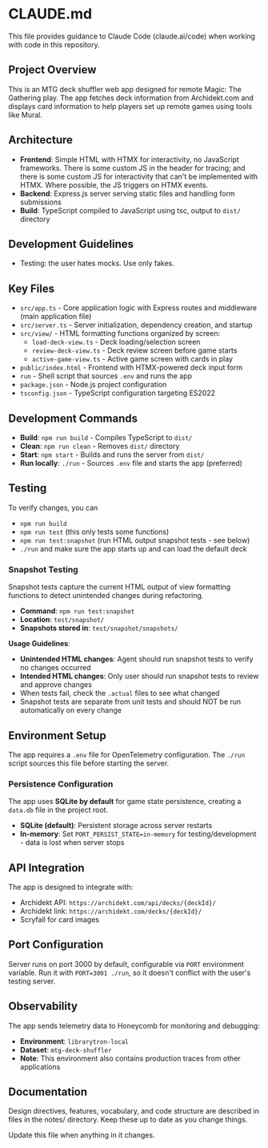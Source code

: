 # CLAUDE.md

This file provides guidance to Claude Code (claude.ai/code) when working with code in this repository.

## Project Overview

This is an MTG deck shuffler web app designed for remote Magic: The Gathering play. The app fetches deck information from Archidekt.com and displays card information to help players set up remote games using tools like Mural.

## Architecture

- **Frontend**: Simple HTML with HTMX for interactivity, no JavaScript frameworks. There is some custom JS in the header for tracing; and there is some custom JS for interactivity that can't be implemented with HTMX. Where possible, the JS triggers on HTMX events.
- **Backend**: Express.js server serving static files and handling form submissions
- **Build**: TypeScript compiled to JavaScript using tsc, output to `dist/` directory

## Development Guidelines

- Testing: the user hates mocks. Use only fakes.

## Key Files

- `src/app.ts` - Core application logic with Express routes and middleware (main application file)
- `src/server.ts` - Server initialization, dependency creation, and startup
- `src/view/` - HTML formatting functions organized by screen:
  - `load-deck-view.ts` - Deck loading/selection screen
  - `review-deck-view.ts` - Deck review screen before game starts
  - `active-game-view.ts` - Active game screen with cards in play
- `public/index.html` - Frontend with HTMX-powered deck input form
- `run` - Shell script that sources `.env` and runs the app
- `package.json` - Node.js project configuration
- `tsconfig.json` - TypeScript configuration targeting ES2022

## Development Commands

- **Build**: `npm run build` - Compiles TypeScript to `dist/`
- **Clean**: `npm run clean` - Removes `dist/` directory
- **Start**: `npm start` - Builds and runs the server from `dist/`
- **Run locally**: `./run` - Sources `.env` file and starts the app (preferred)

## Testing

To verify changes, you can

- `npm run build`
- `npm run test` (this only tests some functions)
- `npm run test:snapshot` (run HTML output snapshot tests - see below)
- `./run` and make sure the app starts up and can load the default deck

### Snapshot Testing

Snapshot tests capture the current HTML output of view formatting functions to detect unintended changes during refactoring.

- **Command**: `npm run test:snapshot`
- **Location**: `test/snapshot/`
- **Snapshots stored in**: `test/snapshot/snapshots/`

**Usage Guidelines**:
- **Unintended HTML changes**: Agent should run snapshot tests to verify no changes occurred
- **Intended HTML changes**: Only user should run snapshot tests to review and approve changes
- When tests fail, check the `.actual` files to see what changed
- Snapshot tests are separate from unit tests and should NOT be run automatically on every change

## Environment Setup

The app requires a `.env` file for OpenTelemetry configuration. The `./run` script sources this file before starting the server.

### Persistence Configuration

The app uses **SQLite by default** for game state persistence, creating a `data.db` file in the project root.

- **SQLite (default)**: Persistent storage across server restarts
- **In-memory**: Set `PORT_PERSIST_STATE=in-memory` for testing/development - data is lost when server stops

## API Integration

The app is designed to integrate with:

- Archidekt API: `https://archidekt.com/api/decks/{deckId}/`
- Archidekt link: `https://archidekt.com/decks/{deckId}/`
- Scryfall for card images

## Port Configuration

Server runs on port 3000 by default, configurable via `PORT` environment variable. Run it with `PORT=3001 ./run`, so it doesn't conflict with the user's testing server.

## Observability

The app sends telemetry data to Honeycomb for monitoring and debugging:

- **Environment**: `librarytron-local`
- **Dataset**: `mtg-deck-shuffler`
- **Note**: This environment also contains production traces from other applications

## Documentation

Design directives, features, vocabulary, and code structure are described in files in the notes/ directory. Keep these up to date as you change things.

Update this file when anything in it changes.
